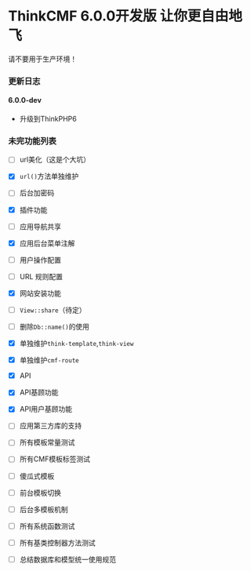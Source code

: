 ThinkCMF 6.0.0开发版 让你更自由地飞
===============

请不要用于生产环境！

### 更新日志
#### 6.0.0-dev
* 升级到ThinkPHP6

### 未完功能列表
- [ ] url美化（这是个大坑）
- [x] `url()`方法单独维护
- [ ] 后台加密码
- [x] 插件功能
- [ ] 应用导航共享
- [x] 应用后台菜单注解
- [ ] 用户操作配置
- [ ] URL 规则配置
- [x] 网站安装功能
- [ ] `View::share`（待定）
- [ ] 删除`Db::name()`的使用
- [x] 单独维护`think-template`,`think-view`
- [x] 单独维护`cmf-route`
- [x] API
- [x] API基顾功能
- [x] API用户基顾功能
- [ ] 应用第三方库的支持
- [ ] 所有模板常量测试
- [ ] 所有CMF模板标签测试
- [ ] 傻瓜式模板
- [ ] 前台模板切换
- [ ] 后台多模板机制
- [ ] 所有系统函数测试
- [ ] 所有基类控制器方法测试
- [ ] 总结数据库和模型统一使用规范











